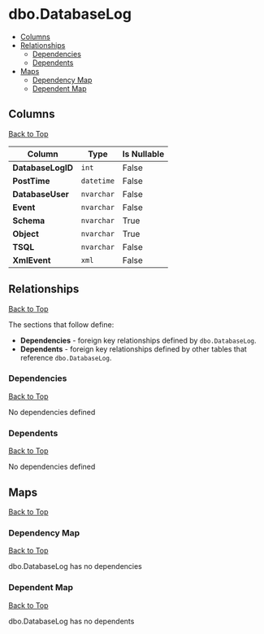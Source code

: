 # dbo.DatabaseLog

* [Columns](#columns)
* [Relationships](#relationships)
    * [Dependencies](#dependencies)
    * [Dependents](#dependents)
* [Maps](#maps)
    * [Dependency Map](#dependency-map)
    * [Dependent Map](#dependent-map)

## Columns
[Back to Top](#dbodatabaselog)

Column | Type | Is Nullable
-------|------|------------
**DatabaseLogID** | `int` | False
**PostTime** | `datetime` | False
**DatabaseUser** | `nvarchar` | False
**Event** | `nvarchar` | False
**Schema** | `nvarchar` | True
**Object** | `nvarchar` | True
**TSQL** | `nvarchar` | False
**XmlEvent** | `xml` | False

## Relationships
[Back to Top](#dbodatabaselog)


The sections that follow define:
* **Dependencies** - foreign key relationships defined by `dbo.DatabaseLog`.
* **Dependents** - foreign key relationships defined by other tables that reference `dbo.DatabaseLog`.

### Dependencies
[Back to Top](#dbodatabaselog)


No dependencies defined

### Dependents
[Back to Top](#dbodatabaselog)

No dependencies defined

## Maps
[Back to Top](#dbodatabaselog)

### Dependency Map
[Back to Top](#dbodatabaselog)

dbo.DatabaseLog has no dependencies
### Dependent Map
[Back to Top](#dbodatabaselog)

dbo.DatabaseLog has no dependents
